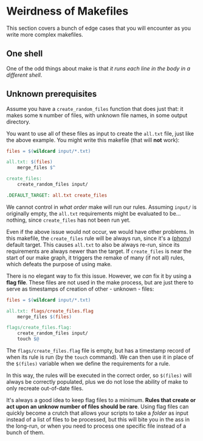 # Weirdness of Makefiles

This section covers a bunch of edge cases that you will encounter as you write
more complex makefiles.

## One shell
One of the odd things about make is that *it runs each line in the body in a
different shell*.


## Unknown prerequisites
Assume you have a `create_random_files` function that does just that: it makes
some `N` number of files, with unknown file names, in some output directory.

You want to use all of these files as input to create the `all.txt` file,
just like the above example.
You might write this makefile (that will **not** work):

```makefile
files = $(wildcard input/*.txt)

all.txt: $(files)
	merge_files $^

create_files:
	create_random_files input/

.DEFAULT_TARGET: all.txt create_files
```
We cannot control in *what order* make will run our rules.
Assuming `input/` is originally empty, the `all.txt` requirements might be
evaluated to be... nothing, since `create_files` has not been run yet.

Even if the above issue would not occur, we would have other problems.
In this makefile, the `create_files` rule will be always run, since it's
a ([phony](special_variables.md)) default target.
This causes `all.txt` to also be always re-run, since its requirements are always
newer than the target.
If `create_files` is near the start of our make graph, it triggers the remake
of many (if not all) rules, which defeats the purpose of using make.

There is no elegant way to fix this issue.
However, we *can* fix it by using a **flag file**.
These files are not used in the make process, but are just there to serve as
timestamps of creation of other - unknown - files:

```makefile
files = $(wildcard input/*.txt)

all.txt: flags/create_files.flag
	merge_files $(files)

flags/create_files.flag:
	create_random_files input/
    touch $@
```

The `flags/create_files.flag` file is empty, but has a timestamp record of
when its rule is run (by the `touch` command).
We can then use it in place of the `$(files)` variable when we define the
requirements for a rule. 

In this way, the rules will be executed in the correct order, so `$(files)` will
always be correctly populated, plus we do not lose the ability of make to only
recreate out-of-date files.

It's always a good idea to keep flag files to a minimum.
**Rules that create or act upon an unknow number of files should be rare**.
Using flag files can quickly become a crutch that allows your scripts to take
a *folder* as input instead of a list of files to be processed, but this will
bite you in the ass in the long-run, or when you need to process one specific
file instead of a bunch of them.
